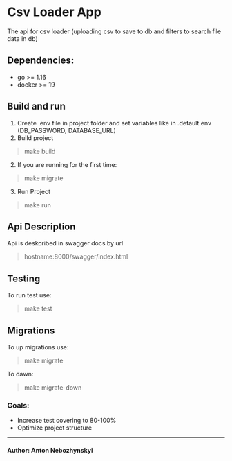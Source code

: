 # Csv Loader App

The api for csv loader (uploading csv to save to db and filters to search file data in db)

## Dependencies:

- go >= 1.16
- docker >= 19

## Build and run

1. Create .env file in project folder and set variables like in .default.env (DB_PASSWORD, DATABASE_URL)
2. Build project
> make build

2. If you are running for the first time:
> make migrate

3. Run Project
> make run

## Api Description

Api is deskcribed in swagger docs by url 
> hostname:8000/swagger/index.html

## Testing

To run test use:
> make test

## Migrations
To up migrations use:
> make migrate

To dawn:
> make migrate-down

### Goals:

- Increase test covering to 80-100%
- Optimize project structure

---

#### Author: Anton Nebozhynskyi